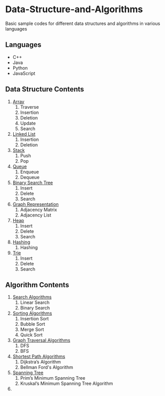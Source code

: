 # Data-Structure-and-Algorithms
Basic sample codes for different data structures and algorithms in various languages


## Languages

* C++
* Java
* Python
* JavaScript


## Data Structure Contents

1.  [Array](https://github.com/sultanul-ovi/Data-Structure-and-Algorithms/tree/master/Data%20Structure/Array)
    1. Traverse
    2. Insertion
    3. Deletion
    4. Update
    5. Search
2.  [Linked List](https://github.com/sultanul-ovi/Data-Structure-and-Algorithms/tree/master/Data%20Structure/Linked_List)
    1. Insertion
    2. Deletion
3.  [Stack](https://github.com/sultanul-ovi/Data-Structure-and-Algorithms/tree/master/Data%20Structure/Stack)
    1. Push
    2. Pop
4.  [Queue](https://github.com/sultanul-ovi/Data-Structure-and-Algorithms/tree/master/Data%20Structure/Queue)
    1. Enqueue
    2. Dequeue
5.  [Binary Search Tree](https://github.com/sultanul-ovi/Data-Structure-and-Algorithms/tree/master/Data%20Structure/Binary_Search_Tree)
    1. Insert
    2. Delete
    3. Search
6.  [Graph Representation](https://github.com/sultanul-ovi/Data-Structure-and-Algorithms/tree/master/Data%20Structure/Graph_Representation)
    1. Adjacency Matrix
    2. Adjacency List
7.  [Heap](https://github.com/sultanul-ovi/Data-Structure-and-Algorithms/tree/master/Data%20Structure/Heap)
    1. Insert
    2. Delete
    3. Search
8.  [Hashing](https://github.com/sultanul-ovi/Data-Structure-and-Algorithms/tree/master/Data%20Structure/Hashing)
    1. Hashing
9.  [Trie](https://github.com/sultanul-ovi/Data-Structure-and-Algorithms/tree/master/Data%20Structure/Trie)
    1. Insert
    2. Delete
    3. Search



## Algorithm Contents

1. [Search Algorithms](https://github.com/sultanul-ovi/Data-Structure-and-Algorithms/tree/master/Algorithms/Search%20Algorithms)
    1. Linear Search
    2. Binary Search
2.  [Sorting Algorithms](https://github.com/sultanul-ovi/Data-Structure-and-Algorithms/tree/master/Algorithms/Sorting%20Algorithms)
    1. Insertion Sort
    2. Bubble Sort
    3. Merge Sort
    4. Quick Sort
3.  [Graph Traversal Algorithms](https://github.com/sultanul-ovi/Data-Structure-and-Algorithms/tree/master/Algorithms/Graph%20Traversal%20Algorithms)
    1.  DFS
    2.  BFS
4.  [Shortest Path Algorithms](https://github.com/sultanul-ovi/Data-Structure-and-Algorithms/tree/master/Algorithms/Shortest%20Path%20Algorithms)
    1.  Dijkstra’s Algorithm
    2.  Bellman Ford's Algorithm
5.  [Spanning Tree](https://github.com/sultanul-ovi/Data-Structure-and-Algorithms/tree/master/Algorithms/Spanning%20Tree%20Algorithms)
    1.  Prim’s Minimum Spanning Tree
    2.  Kruskal’s Minimum Spanning Tree Algorithm
6.  









